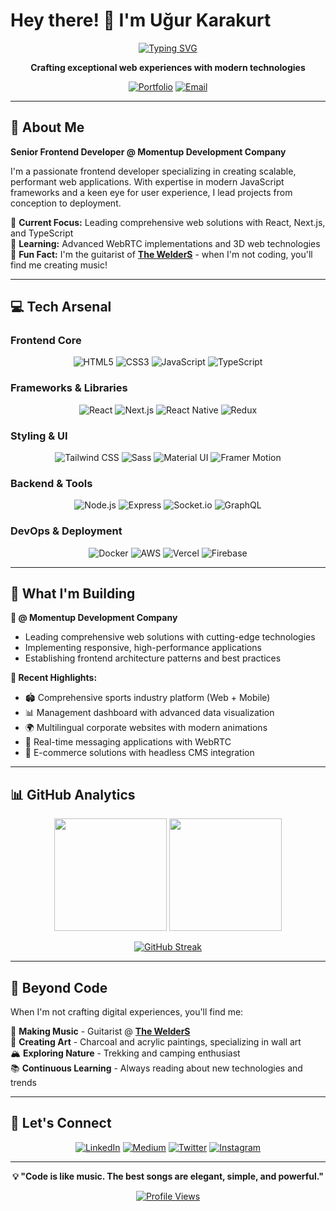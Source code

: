 # Hey there! 👋 I'm Uğur Karakurt

<div align="center">
  
[![Typing SVG](https://readme-typing-svg.herokuapp.com?font=Fira+Code&pause=1000&color=58A6FF&center=true&vCenter=true&width=600&lines=Senior+Frontend+Developer+%26+Project+Lead;React+%7C+Next.js+%7C+TypeScript+Specialist;Building+Amazing+Digital+Experiences;Guitarist+%40+The+WelderS+🎸)](https://git.io/typing-svg)

**Crafting exceptional web experiences with modern technologies**

[![Portfolio](https://img.shields.io/badge/🌐_Portfolio-ugurkarakurt.com-blue?style=for-the-badge&labelColor=000000)](https://ugurkarakurt.com)
[![Email](https://img.shields.io/badge/📧_Contact-ugurkarakurt57@gmail.com-red?style=for-the-badge&labelColor=000000)](mailto:ugurkarakurt57@gmail.com)

</div>

---

## 🚀 About Me

**Senior Frontend Developer @ Momentup Development Company**

I'm a passionate frontend developer specializing in creating scalable, performant web applications. With expertise in modern JavaScript frameworks and a keen eye for user experience, I lead projects from conception to deployment.

🎯 **Current Focus:** Leading comprehensive web solutions with React, Next.js, and TypeScript  
🌱 **Learning:** Advanced WebRTC implementations and 3D web technologies  
🎸 **Fun Fact:** I'm the guitarist of **[The WelderS](https://welders.band)** - when I'm not coding, you'll find me creating music!  

---

## 💻 Tech Arsenal

### **Frontend Core**
<div align="center">

![HTML5](https://img.shields.io/badge/HTML5-E34F26?style=for-the-badge&logo=html5&logoColor=white)
![CSS3](https://img.shields.io/badge/CSS3-1572B6?style=for-the-badge&logo=css3&logoColor=white)
![JavaScript](https://img.shields.io/badge/JavaScript-F7DF1E?style=for-the-badge&logo=javascript&logoColor=black)
![TypeScript](https://img.shields.io/badge/TypeScript-007ACC?style=for-the-badge&logo=typescript&logoColor=white)

</div>

### **Frameworks & Libraries**
<div align="center">

![React](https://img.shields.io/badge/React-20232A?style=for-the-badge&logo=react&logoColor=61DAFB)
![Next.js](https://img.shields.io/badge/Next.js-000000?style=for-the-badge&logo=next.js&logoColor=white)
![React Native](https://img.shields.io/badge/React_Native-20232A?style=for-the-badge&logo=react&logoColor=61DAFB)
![Redux](https://img.shields.io/badge/Redux-593D88?style=for-the-badge&logo=redux&logoColor=white)

</div>

### **Styling & UI**
<div align="center">

![Tailwind CSS](https://img.shields.io/badge/Tailwind_CSS-38B2AC?style=for-the-badge&logo=tailwind-css&logoColor=white)
![Sass](https://img.shields.io/badge/Sass-CC6699?style=for-the-badge&logo=sass&logoColor=white)
![Material UI](https://img.shields.io/badge/Material--UI-0081CB?style=for-the-badge&logo=material-ui&logoColor=white)
![Framer Motion](https://img.shields.io/badge/Framer_Motion-black?style=for-the-badge&logo=framer&logoColor=blue)

</div>

### **Backend & Tools**
<div align="center">

![Node.js](https://img.shields.io/badge/Node.js-43853D?style=for-the-badge&logo=node.js&logoColor=white)
![Express](https://img.shields.io/badge/Express.js-404D59?style=for-the-badge)
![Socket.io](https://img.shields.io/badge/Socket.io-black?style=for-the-badge&logo=socket.io&badgeColor=010101)
![GraphQL](https://img.shields.io/badge/GraphQL-E10098?style=for-the-badge&logo=graphql&logoColor=white)

</div>

### **DevOps & Deployment**
<div align="center">

![Docker](https://img.shields.io/badge/Docker-2496ED?style=for-the-badge&logo=docker&logoColor=white)
![AWS](https://img.shields.io/badge/Amazon_AWS-232F3E?style=for-the-badge&logo=amazon-aws&logoColor=white)
![Vercel](https://img.shields.io/badge/Vercel-000000?style=for-the-badge&logo=vercel&logoColor=white)
![Firebase](https://img.shields.io/badge/Firebase-039BE5?style=for-the-badge&logo=Firebase&logoColor=white)

</div>

---

## 🎯 What I'm Building

**🏢 @ Momentup Development Company**
- Leading comprehensive web solutions with cutting-edge technologies
- Implementing responsive, high-performance applications
- Establishing frontend architecture patterns and best practices

**🚀 Recent Highlights:**
- 🏟️ Comprehensive sports industry platform (Web + Mobile)
- 📊 Management dashboard with advanced data visualization  
- 🌍 Multilingual corporate websites with modern animations
- 💬 Real-time messaging applications with WebRTC
- 🛒 E-commerce solutions with headless CMS integration

---

## 📊 GitHub Analytics

<div align="center">
  
<img height="180em" src="https://github-readme-stats.vercel.app/api?username=ugurkarakurt&show_icons=true&theme=tokyonight&include_all_commits=true&count_private=true&hide_border=true"/>
<img height="180em" src="https://github-readme-stats.vercel.app/api/top-langs/?username=ugurkarakurt&layout=compact&langs_count=8&theme=tokyonight&hide_border=true"/>

</div>

<div align="center">

[![GitHub Streak](https://streak-stats.demolab.com/?user=ugurkarakurt&theme=tokyonight&hide_border=true)](https://git.io/streak-stats)

</div>

---

## 🎸 Beyond Code

When I'm not crafting digital experiences, you'll find me:

🎵 **Making Music** - Guitarist @ **[The WelderS](https://welders.band)**  
🎨 **Creating Art** - Charcoal and acrylic paintings, specializing in wall art  
🏔️ **Exploring Nature** - Trekking and camping enthusiast  
📚 **Continuous Learning** - Always reading about new technologies and trends  

---

## 🤝 Let's Connect

<div align="center">

[![LinkedIn](https://img.shields.io/badge/LinkedIn-0077B5?style=for-the-badge&logo=linkedin&logoColor=white)](https://www.linkedin.com/in/uğur-karakurt-8b77b6154/)
[![Medium](https://img.shields.io/badge/Medium-12100E?style=for-the-badge&logo=medium&logoColor=white)](https://medium.com/@ugurkarakurt57)
[![Twitter](https://img.shields.io/badge/Twitter-1DA1F2?style=for-the-badge&logo=twitter&logoColor=white)](https://x.com/mr_01001011)
[![Instagram](https://img.shields.io/badge/Instagram-E4405F?style=for-the-badge&logo=instagram&logoColor=white)](https://www.instagram.com/ugurkarakurt7/)

</div>

---

<div align="center">
  
**💡 "Code is like music. The best songs are elegant, simple, and powerful."**

[![Profile Views](https://komarev.com/ghpvc/?username=ugurkarakurt&color=58A6FF&style=for-the-badge)](https://github.com/ugurkarakurt)

</div>

